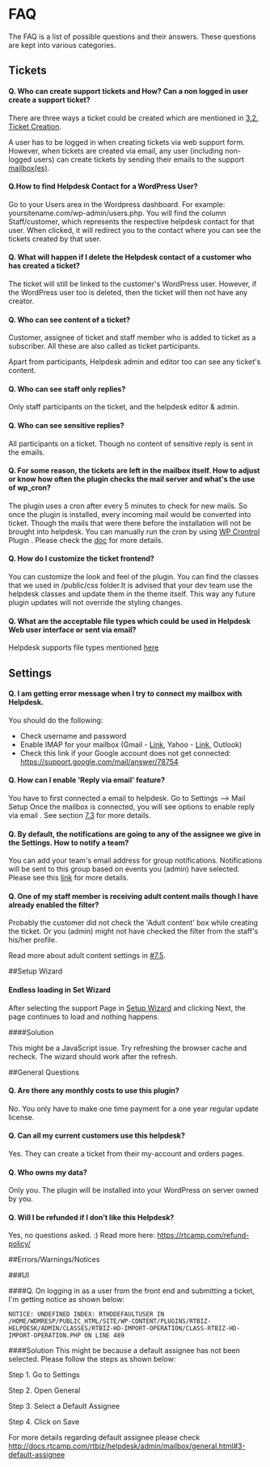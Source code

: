 # FAQ

The FAQ is a list of possible questions and their answers. These questions are kept into various categories.

## Tickets

#### Q. Who can create support tickets and How? Can a non logged in user create a support ticket?

There are three ways a ticket could be created which are mentioned in [3.2. Ticket Creation](http://docs.rtcamp.com/rtbiz/helpdesk/admin/tickets/ticket_creation.html).

A user has to be logged in when creating tickets via web support form. However, when tickets are created via email, any user (including non-logged users) can create tickets by sending their emails to the support [mailbox(es)](http://docs.rtcamp.com/rtbiz/helpdesk/admin/mailbox/mail_setup.html).


#### Q.How to find Helpdesk Contact for a WordPress User?

Go to your Users area in the Wordpress dashboard. For example: yoursitename.com/wp-admin/users.php. You will find the column Staff/customer, which represents the respective helpdesk contact for that user. When clicked, it will redirect you to the contact where you can see the tickets created by that user.


#### Q. What will happen if I delete the Helpdesk contact of a customer who has created a ticket?

The ticket will still be linked to the customer's WordPress user. However, if the WordPress user too is deleted, then the ticket will then not have any creator.

#### Q. Who can see content of a ticket?

Customer, assignee of ticket and staff member who is added to ticket as a subscriber. All these are also called as ticket participants.

Apart from participants, Helpdesk admin and editor too can see any ticket's content.


#### Q. Who can see staff only replies?

Only staff participants on the ticket, and the helpdesk editor & admin.

#### Q. Who can see sensitive replies?

All participants on a ticket. Though no content of sensitive reply is sent in the emails.



#### Q. For some reason, the tickets are left in the mailbox itself. How to adjust or know how often the plugin checks the mail server and what's the use of wp_cron?

The plugin uses a cron after every 5 minutes to check for new mails. So once the plugin is installed, every incoming mail would be converted into ticket. Though the mails that were there before the installation will not be brought into helpdesk.
You can manually run the cron by using [WP Crontrol](https://wordpress.org/plugins/wp-crontrol/ ) Plugin .
Please check the  [doc](http://docs.rtcamp.com/rtbiz/helpdesk/admin/wpcron/index.html) for more details.

#### Q. How do I customize the ticket frontend?

You can customize the look and feel of the plugin.
You can find the classes that we used in /public/css folder.It is advised that your dev team use the helpdesk classes and update them in the theme itself. This way any future plugin updates will not override the styling changes.

#### Q. What are the acceptable file types which could be used in Helpdesk Web user interface or sent via email?

Helpdesk supports file types mentioned [here](https://en.support.wordpress.com/accepted-filetypes/)

## Settings

#### Q. I am getting error message when I try to connect my mailbox with Helpdesk.

You should do the following:
* Check username and password
* Enable IMAP for your mailbox (Gmail - [Link](https://support.google.com/mail/troubleshooter/1668960), Yahoo - [Link](https://help.yahoo.com/kb/mobile/imap%C2%A0settings-yahoo-mail-sln4075.html), Outlook)
* Check this link if your Google account does not get connected: https://support.google.com/mail/answer/78754

#### Q. How can I enable 'Reply via email' feature?

You have to first connected a email to helpdesk. Go to Settings --> Mail Setup
Once the mailbox is connected, you will see options to enable reply via email .
See section [7.3](http://docs.rtcamp.com/rtbiz/helpdesk/admin/mailbox/mail_setup.html#3-reply-via-email) for more details.

#### Q. By default, the notifications are going to any of the assignee we give in the Settings. How to notify a team?

You can add your team's email address for group notifications. Notifications will be sent to this group based on events you (admin) have selected.
Please see this [link](http://docs.rtcamp.com/rtbiz/helpdesk/admin/mailbox/notification_email_setup.html) for more details.

#### Q. One of my staff member is receiving adult content mails though I have already enabled the filter?

Probably the customer did not check the 'Adult content' box while creating the ticket.
Or you (admin) might not have checked the filter from the staff's his/her profile.

Read more about adult content settings in [#7.5](http://docs.rtcamp.com/rtbiz/helpdesk/admin/mailbox/advanced_settings.html#3-adult-content-filter).


##Setup Wizard

####  Endless loading in Set Wizard

After selecting the support Page in [Setup Wizard](http://docs.rtcamp.com/rtbiz/helpdesk/admin/setup.html) and clicking Next, the page continues to load and nothing happens.

####Solution

This might be a JavaScript issue. Try refreshing the browser cache and recheck. The wizard should work after the refresh.



##General Questions
#### Q. Are there any monthly costs to use this plugin?

No. You only have to make one time payment for a one year regular update license.

#### Q. Can all my current customers use this helpdesk?

Yes. They can create a ticket from their my-account and orders pages.

#### Q. Who owns my data?

Only you. The plugin will be installed into your WordPress on server owned by you.

#### Q. Will I be refunded if I don’t like this Helpdesk?

Yes, no questions asked. :)
Read more here: https://rtcamp.com/refund-policy/



##Errors/Warnings/Notices

###UI

####Q. On logging in as a user from the front end and submitting a ticket, I'm getting notice as shown below:

```NOTICE: UNDEFINED INDEX: RTHDDEFAULTUSER IN /HOME/WDMRESP/PUBLIC_HTML/SITE/WP-CONTENT/PLUGINS/RTBIZ-HELPDESK/ADMIN/CLASSES/RTBIZ-HD-IMPORT-OPERATION/CLASS-RTBIZ-HD-IMPORT-OPERATION.PHP ON LINE 489```


####Solution
This might be because a default assignee has not been selected. Please follow the steps as shown below:

Step 1. Go to Settings

Step 2. Open General

Step 3. Select a Default Assignee

Step 4. Click on Save

For more details regarding default assignee please check http://docs.rtcamp.com/rtbiz/helpdesk/admin/mailbox/general.html#3-default-assignee







